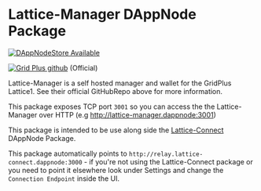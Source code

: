 # Lattice-Manager DAppNode Package

[![DAppNodeStore Available](https://img.shields.io/badge/DAppNodeStore-Available-brightgreen.svg)](http://my.dappnode/#/installer/lattice-connect.public.dappnode.eth)

[![Grid Plus github](https://img.shields.io/badge/GithubRepo-blue.svg)](https://github.com/gridplus/lattice-manager) (Official)

Lattice-Manager is a self hosted manager and wallet for the GridPlus Lattice1. See their official GitHubRepo above for more information.

This package exposes TCP port `3001` so you can access the the Lattice-Manager over HTTP (e.g http://lattice-manager.dappnode:3001)

This package is intended to be use along side the [Lattice-Connect](https://github.com/MysticRyuujin/dappnode-lattice-connect) DAppNode Package.

This package automatically points to `http://relay.lattice-connect.dappnode:3000` - if you're not using the Lattice-Connect package or you need to point it elsewhere look under Settings and change the `Connection Endpoint` inside the UI.
